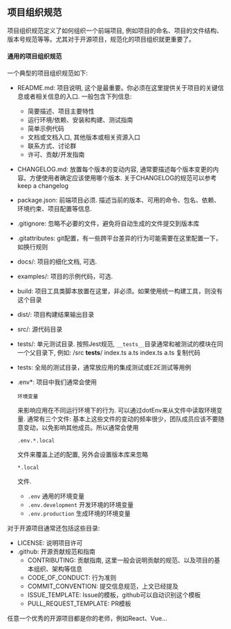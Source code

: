 ## 项目组织规范

项目组织规范定义了如何组织一个前端项目, 例如项目的命名、项目的文件结构、版本号规范等等。尤其对于开源项目，规范化的项目组织就更重要了。

#### 通用的项目组织规范

一个典型的项目组织规范如下:

- README.md: 项目说明, 这个是最重要。你必须在这里提供关于项目的关键信息或者相关信息的入口. 一般包含下列信息:

  - 简要描述、项目主要特性
  - 运行环境/依赖、安装和构建、测试指南
  - 简单示例代码
  - 文档或文档入口, 其他版本或相关资源入口
  - 联系方式、讨论群
  - 许可、贡献/开发指南
- CHANGELOG.md: 放置每个版本的变动内容, 通常要描述每个版本变更的内容。方便使用者确定应该使用哪个版本. 关于CHANGELOG的规范可以参考keep a changelog
- package.json: 前端项目必须. 描述当前的版本、可用的命令、包名、依赖、环境约束、项目配置等信息.
- .gitignore: 忽略不必要的文件，避免将自动生成的文件提交到版本库
- .gitattributes: git配置，有一些跨平台差异的行为可能需要在这里配置一下，如换行规则
- docs/: 项目的细化文档, 可选.
- examples/: 项目的示例代码，可选.
- build: 项目工具类脚本放置在这里，非必须。如果使用统一构建工具，则没有这个目录
- dist/: 项目构建结果输出目录
- src/: 源代码目录
- tests/: 单元测试目录. 按照Jest规范, `__tests__`目录通常和被测试的模块在同一个父目录下, 例如: /src  __tests__/    index.ts    a.ts  index.ts  a.ts 复制代码
- tests: 全局的测试目录，通常放应用的集成测试或E2E测试等用例
- .env*: 项目中我们通常会使用

  ```
  环境变量
  ```

  来影响应用在不同运行环境下的行为. 可以通过dotEnv来从文件中读取环境变量. 通常有三个文件: 基本上这些文件的变动的频率很少，团队成员应该不要随意变动，以免影响其他成员。所以通常会使用

  ```
  .env.*.local
  ```

  文件来覆盖上述的配置, 另外会设置版本库来忽略

  ```
  *.local
  ```

  文件.

  - `.env` 通用的环境变量
  - `.env.development` 开发环境的环境变量
  - `.env.production` 生成环境的环境变量

对于开源项目通常还包括这些目录:

- LICENSE: 说明项目许可
- .github: 开源贡献规范和指南
  - CONTRIBUTING: 贡献指南, 这里一般会说明贡献的规范、以及项目的基本组织、架构等信息
  - CODE_OF_CONDUCT: 行为准则
  - COMMIT_CONVENTION: 提交信息规范，上文已经提及
  - ISSUE_TEMPLATE: Issue的模板，github可以自动识别这个模板
  - PULL_REQUEST_TEMPLATE: PR模板

任意一个优秀的开源项目都是你的老师，例如React、Vue...
